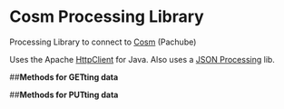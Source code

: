 Cosm Processing Library
=======================

Processing Library to connect to [Cosm][1] (Pachube)

Uses the Apache [HttpClient][2] for Java. Also uses a [JSON Processing][3] lib.

##**Methods for GETting data**


##**Methods for PUTting data**


[1]: http://cosm.com     "Cosm"
[2]: http://hc.apache.org/httpcomponents-client-ga/  "HttpClient"
[3]: https://github.com/agoransson/JSON-processing   "JSON-Processing"